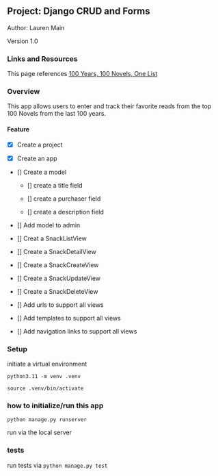 ## Project: Django CRUD and Forms

Author: Lauren Main

Version 1.0

### Links and Resources

This page references [100 Years, 100 Novels, One List](https://www.npr.org/2009/05/07/103869541/100-years-100-novels-one-list)

### Overview

This app allows users to enter and track their favorite reads from the top 100 Novels from the last 100 years. 

#### Feature

- [x] Create a project

- [x] Create an app
  
- [] Create a model
  
  - [] create a title field
  
  - [] create a purchaser field
  
  - [] create a description field
  
- [] Add model to admin
  
- [] Creat a SnackListView 

- [] Create a SnackDetailView 

- [] Create a SnackCreateView

- [] Create a SnackUpdateView

- [] Create a SnackDeleteView

- [] Add urls to support all views

- [] Add templates to support all views

- [] Add navigation links to support all views





### Setup

initiate a virtual environment

`python3.11 -m venv .venv`

`source .venv/bin/activate`

### how to initialize/run this app

`python manage.py runserver`

run via the local server

### tests

run tests via `python manage.py test`